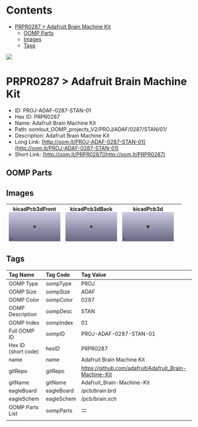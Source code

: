 



Contents
========

* [PRPR0287 > Adafruit Brain Machine Kit](#prpr0287--adafruit-brain-machine-kit)
	* [OOMP Parts](#oomp-parts)
	* [Images](#images)
	* [Tags](#tags)
  
![][im]
# PRPR0287 > Adafruit Brain Machine Kit

- ID: PROJ-ADAF-0287-STAN-01
- Hex ID: PRPR0287
- Name: Adafruit Brain Machine Kit
- Path: oomlout_OOMP_projects_V2/PROJ/ADAF/0287/STAN/01/
- Description: Adafruit Brain Machine Kit
- Long Link: [http://oom.lt/PROJ-ADAF-0287-STAN-01](http://oom.lt/PROJ-ADAF-0287-STAN-01)
- Short Link: [http://oom.lt/PRPR0287](http://oom.lt/PRPR0287)

## OOMP Parts

## Images
  

|kicadPcb3dFront<br>[![](https://raw.githubusercontent.com/oomlout/oomlout_OOMP_projects_V2/main/PROJ/ADAF/0287/STAN/01/kicadPcb3dFront_140.png)](https://github.com/oomlout/oomlout_OOMP_projects_V2/tree/main/PROJ/ADAF/0287/STAN/01/kicadPcb3dFront.png)|kicadPcb3dBack<br>[![](https://raw.githubusercontent.com/oomlout/oomlout_OOMP_projects_V2/main/PROJ/ADAF/0287/STAN/01/kicadPcb3dBack_140.png)](https://github.com/oomlout/oomlout_OOMP_projects_V2/tree/main/PROJ/ADAF/0287/STAN/01/kicadPcb3dBack.png)|kicadPcb3d<br>[![](https://raw.githubusercontent.com/oomlout/oomlout_OOMP_projects_V2/main/PROJ/ADAF/0287/STAN/01/kicadPcb3d_140.png)](https://github.com/oomlout/oomlout_OOMP_projects_V2/tree/main/PROJ/ADAF/0287/STAN/01/kicadPcb3d.png)||
| :---: | :---: | :---: | :---: |

## Tags
  

|Tag Name|Tag Code|Tag Value|
| :--- | :--- | :--- |
|OOMP Type|oompType|PROJ|
|OOMP Size|oompSize|ADAF|
|OOMP Color|oompColor|0287|
|OOMP Description|oompDesc|STAN|
|OOMP Index|oompIndex|01|
|Full OOMP ID|oompID|PROJ-ADAF-0287-STAN-01|
|Hex ID (short code)|hexID|PRPR0287|
|name|name|Adafruit Brain Machine Kit|
|gitRepo|gitRepo|https://github.com/adafruit/Adafruit_Brain-Machine-Kit|
|gitName|gitName|Adafruit_Brain-Machine-Kit|
|eagleBoard|eagleBoard|/pcb/brain.brd|
|eagleSchem|eagleSchem|/pcb/brain.sch|
|OOMP Parts List|oompParts|<table><tr><td></td></tr></table>|
||||



[im]: kicadPcb3d_450.png
